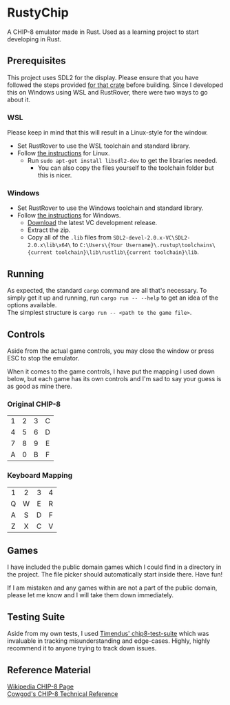 # RustyChip
A CHIP-8 emulator made in Rust. Used as a learning project to start developing in Rust.

## Prerequisites
This project uses SDL2 for the display. Please ensure that you have followed the steps provided [for that crate](https://crates.io/crates/sdl2#user-content-requirements) before building.
Since I developed this on Windows using WSL and RustRover, there were two ways to go about it.

### WSL
Please keep in mind that this will result in a Linux-style for the window.
- Set RustRover to use the WSL toolchain and standard library.
- Follow [the instructions](https://crates.io/crates/sdl2#user-content-linux) for Linux.
  - Run `sudo apt-get install libsdl2-dev` to get the libraries needed.
    - You can also copy the files yourself to the toolchain folder but this is nicer.

### Windows
- Set RustRover to use the Windows toolchain and standard library.
- Follow [the instructions](https://crates.io/crates/sdl2#user-content-windows-msvc) for Windows.
  - [Download](https://github.com/libsdl-org/SDL/releases/latest) the latest VC development release.
  - Extract the zip.
  - Copy all of the `.lib` files from `SDL2-devel-2.0.x-VC\SDL2-2.0.x\lib\x64\` to `C:\Users\{Your Username}\.rustup\toolchains\{current toolchain}\lib\rustlib\{current toolchain}\lib`.

## Running
As expected, the standard `cargo` command are all that's necessary. To simply get it up and running, run `cargo run -- --help` to get an idea of the options available.  
The simplest structure is `cargo run -- <path to the game file>`.

## Controls
Aside from the actual game controls, you may close the window or press ESC to stop the emulator.

When it comes to the game controls, I have put the mapping I used down below, but each game has its own controls and I'm sad to say your guess is as good as mine there.

### Original CHIP-8
|     |     |     |     |
|:---:|:---:|:---:|:---:|
|  1  |  2  |  3  |  C  |
|  4  |  5  |  6  |  D  |
|  7  |  8  |  9  |  E  |
|  A  |  0  |  B  |  F  |

### Keyboard Mapping
|     |     |     |     |
|:---:|:---:|:---:|:---:|
|  1  |  2  |  3  |  4  |
|  Q  |  W  |  E  |  R  |
|  A  |  S  |  D  |  F  |
|  Z  |  X  |  C  |  V  |

## Games
I have included the public domain games which I could find in a directory in the project.  The file picker should automatically start inside there.  Have fun!

If I am mistaken and any games within are not a part of the public domain, please let me know and I will take them down immediately.

## Testing Suite
Aside from my own tests, I used [Timendus' chip8-test-suite](https://github.com/Timendus/chip8-test-suite) which was invaluable in tracking misunderstanding and edge-cases. Highly, highly recommend it to anyone trying to track down issues.

## Reference Material
[Wikipedia CHIP-8 Page](https://en.wikipedia.org/wiki/CHIP-8)   
[Cowgod's CHIP-8 Technical Reference](http://devernay.free.fr/hacks/chip8/C8TECH10.HTM)

